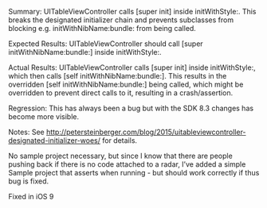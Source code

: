 Summary:
UITableViewController calls [super init] inside initWithStyle:. This breaks the designated initializer chain and prevents subclasses from blocking e.g. initWithNibName:bundle: from being called.

Expected Results:
UITableViewController should call [super initWithNibName:bundle:] inside initWithStyle:.

Actual Results:
UITableViewController calls [super init] inside initWithStyle:, which then calls [self initWithNibName:bundle:]. This results in the overridden [self initWithNibName:bundle:] being called, which might be overridden to prevent direct calls to it, resulting in a crash/assertion.

Regression:
This has always been a bug but with the SDK 8.3 changes has become more visible.

Notes:
See http://petersteinberger.com/blog/2015/uitableviewcontroller-designated-initializer-woes/ for details.

No sample project necessary, but since I know that there are people pushing back if there is no code attached to a radar, I’ve added a simple Sample project that asserts when running - but should work correctly if thus bug is fixed.




Fixed in iOS 9